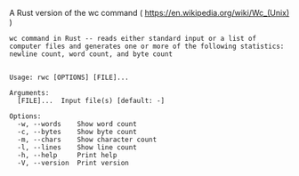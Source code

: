 A Rust version of the wc command ( https://en.wikipedia.org/wiki/Wc_(Unix) )

```
wc command in Rust -- reads either standard input or a list of computer files and generates one or more of the following statistics: newline count, word count, and byte count


Usage: rwc [OPTIONS] [FILE]...

Arguments:
  [FILE]...  Input file(s) [default: -]

Options:
  -w, --words    Show word count
  -c, --bytes    Show byte count
  -m, --chars    Show character count
  -l, --lines    Show line count
  -h, --help     Print help
  -V, --version  Print version
```
